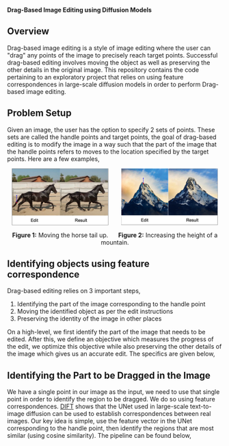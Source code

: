 **Drag-Based Image Editing using Diffusion Models**


## Overview
Drag-based image editing is a style of image editing where the user can "drag" any points of the image to precisely reach target points. Successful drag-based editing involves moving the object as well as preserving the other details in the original image. This repository contains the code pertaining to an exploratory project that relies on using feature correspondences in large-scale diffusion models in order to perform Drag-based image editing. 

## Problem Setup
Given an image, the user has the option to specify 2 sets of points. These sets are called the handle points and target points, the goal of drag-based editing is to modify the image in a way such that the part of the image that the handle points refers to moves to the location specified by the target points. Here are a few examples,

<p align="center">
  <img src="teaser_fig/horse.png" alt="Image 1" width="45%" style="vertical-align:top; margin-right:5%;" />
  <img src="teaser_fig/mountain.png" alt="Image 2" width="45%" style="vertical-align:top;" />
</p>

<p align="center">
  <strong>Figure 1:</strong> Moving the horse tail up. &nbsp;&nbsp;&nbsp;&nbsp; 
  <strong>Figure 2:</strong> Increasing the height of a mountain.
</p>

## Identifying objects using feature correspondence
Drag-based editing relies on 3 important steps,
1. Identifying the part of the image corresponding to the handle point
2. Moving the identified object as per the edit instructions
3. Preserving the identity of the image in other places

On a high-level, we first identify the part of the image that needs to be edited. After this, we define an objective which measures the progress of the edit, we optimize this objective while also preserving the other details of the image which gives us an accurate edit. The specifics are given below,

## Identifying the Part to be Dragged in the Image 
We have a single point in our image as the input, we need to use that single point in order to identify the region to be dragged. We do so using feature correspondences. [DIFT](https://arxiv.org/abs/2306.03881) shows that the UNet used in large-scale text-to-image diffusion can be used to establish correspondences between real images. Our key idea is simple, use the feature vector in the UNet corresponding to the handle point, then identify the regions that are most similar (using cosine similarity). The pipeline can be found below,




